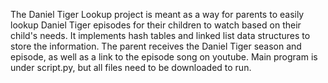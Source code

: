 The Daniel Tiger Lookup project is meant as a way for parents to easily lookup Daniel Tiger episodes for their children to watch based on their child's needs. It implements hash tables and linked list data structures to store the information. The parent receives the Daniel Tiger season and episode, as well as a link to the episode song on youtube. Main program is under script.py, but all files need to be downloaded to run. 
